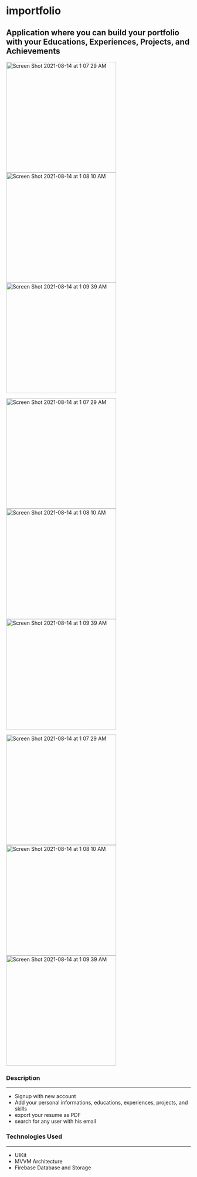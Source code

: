 # importfolio

## Application where you can build your portfolio with your Educations, Experiences, Projects, and Achievements

<img width="300" alt="Screen Shot 2021-08-14 at 1 07 29 AM" src="https://user-images.githubusercontent.com/52767660/137196866-977faf2c-a02f-4a67-83c8-06150e079c11.png"> <img width="300" alt="Screen Shot 2021-08-14 at 1 08 10 AM" src="https://user-images.githubusercontent.com/52767660/137196886-ae9d5504-6158-483d-94d9-57604662bfdc.png"> <img width="300" alt="Screen Shot 2021-08-14 at 1 09 39 AM" src="https://user-images.githubusercontent.com/52767660/137196975-21ef5c6b-df4e-4e3b-b8e6-81174ce8b96c.png">

<img width="300" alt="Screen Shot 2021-08-14 at 1 07 29 AM" src="https://user-images.githubusercontent.com/52767660/137196934-fc16b9c2-51c1-414e-a8b4-30d9fe152c32.png"> <img width="300" alt="Screen Shot 2021-08-14 at 1 08 10 AM" src="https://user-images.githubusercontent.com/52767660/137196949-fa178c63-7408-4586-9983-f80bd5d145f9.png"> <img width="300" alt="Screen Shot 2021-08-14 at 1 09 39 AM" src="https://user-images.githubusercontent.com/52767660/137197109-b9d9500c-d416-4a17-9c81-2fdc4caa099c.png">


<img width="300" alt="Screen Shot 2021-08-14 at 1 07 29 AM" src="https://user-images.githubusercontent.com/52767660/137197124-a5943caf-8a15-414b-9fa8-271f10c66f1b.png"> <img width="300" alt="Screen Shot 2021-08-14 at 1 08 10 AM" src="https://user-images.githubusercontent.com/52767660/137197139-6498db49-5f43-4871-94ec-1a8667433e9a.png"> <img width="300" alt="Screen Shot 2021-08-14 at 1 09 39 AM" src="https://user-images.githubusercontent.com/52767660/137197156-813668a3-443b-49d4-987d-54fd415d9249.png">








### Description
------------------------------------
* Signup with new account
* Add your personal informations, educations, experiences, projects, and skills
* export your resume as PDF
* search for any user with his email

### Technologies Used
------------------------------------
* UIKit
* MVVM Architecture
* Firebase Database and Storage

